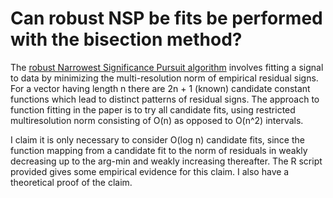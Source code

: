 # Can robust NSP be fits be performed with the bisection method?

The [robust Narrowest Significance Pursuit algorithm](https://stats.lse.ac.uk/fryzlewicz/nsp/rnsp.pdf) involves fitting a signal to data by minimizing the multi-resolution norm of empirical residual signs. For a vector having length n there are 2n + 1 (known) candidate constant functions which lead to distinct patterns of residual signs. The approach to function fitting in the paper is to try all candidate fits, using restricted multiresolution norm consisting of O(n) as opposed to O(n^2) intervals.

I claim it is only necessary to consider O(log n) candidate fits, since the function mapping from a candidate fit to the norm of residuals in weakly decreasing up to the arg-min and weakly increasing thereafter. The R script provided gives some empirical evidence for this claim. I also have a theoretical proof of the claim. 

